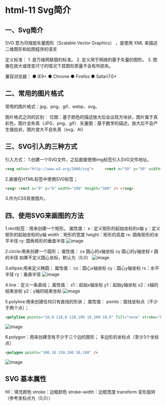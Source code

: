 # html-11 Svg简介
## 一、Svg简介
SVG 意为可缩放矢量图形（Scalable Vector Graphics） ，是使用 XML 来描述二维图形和绘图程序的语言

定义标准：
	1. 
是万维网联盟的标准。
	2. 
定义用于网络的基于矢量的图形。
	3. 
图像在放大或改变尺寸的情况下其图形质量不会有所损失。




兼容浏览器：
● IE9+
● Chrome
● Firefox
● Safari7.0+






## 二、常用的图片格式
常用的图片格式：jpg、png、gif、webp、svg。

图片格式之间的区别：
位图：基于颜色的描述放大后会出现方块状，图片属于真彩色，图片会失真（JPG、png、gif）
矢量图：基于数学的描述，放大后不会产生锯齿状，图片放大不会失真（svg、AI）
 



## 三、SVG引入的三种方式
引入方式：
1.创建一个SVG文件，之后直接使用img标签引入SVG文件地址。
```html
<svg xmlns="http://www.w3.org/2000/svg">     <rect x="50" y="50" width="100" height="100" /> </svg>
```
2.直接在HTML标签中使用SVG标签；
```html
<svg> <rect x="0" y="0" width="100" height="100" /> </svg>
```
3.作为CSS背景图片。
 




## 四、使用SVG来画图的方法
1.rect标签：用来创建一个矩形。
属性值：
x : 定义矩形的起始坐标的x轴
y：定义矩形的起始坐标的y轴
width：矩形的宽度
height：矩形的高度
rx: 圆角矩形的水平半径
ry: 圆角矩形的垂直半径
![image](http://notecdn.heny.vip/html-11_Svg简介-01.png)



2.circle:用来创建一个圆形；
属性值：
cx 圆心的x轴坐标
cy 圆心的y轴坐标
r 圆的半径
如果不定义圆心坐标，默认为（0,0）
![image](http://notecdn.heny.vip/html-11_Svg简介-02.png)
 



3.ellipse:用来定义椭圆；
属性值：
cx：圆心x轴坐标
cy：圆心y轴坐标
rx：水平半径
ry：垂直半径
![image](http://notecdn.heny.vip/html-11_Svg简介-03.png)
 

4.line：定义一条直线；
属性值：
x1：起始x轴坐标
y1：起始y轴坐标
x2：x轴的结束坐标
y2：y轴的结束坐标
![image](http://notecdn.heny.vip/html-11_Svg简介-04.png)
 

5.polyline:用来创建任何只有直线的形状；
属性值：
points：直线坐标点（不少于两个点）；
```html
<polyline points="10,0 110,0 110,100 10,100 10,0" fill="none" stroke="blue" />
 ```
![image](http://notecdn.heny.vip/html-11_Svg简介-05.png)
 
 

6.polygon：用来创建含有不少于三个边的图形；
多边形的坐标点（至少3个坐标点）

```html
<polygon points="100,10 150,100 50,100" />
```
![image](http://notecdn.heny.vip/html-11_Svg简介-06.png)

 

 
## SVG 基本属性
 
fill：填充颜色
stroke：边框颜色
stroke-width：边框宽度
transform 变形旋转（参考坐标点为（0,0））
 





